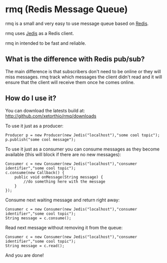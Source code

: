 # rmq (Redis Message Queue)

rmq is a small and very easy to use message queue based on [Redis](http://github.com/antirez/redis "Redis").

rmq uses [Jedis](http://github.com/xetorthio/jedis "Jedis") as a Redis client.

rmq in intended to be fast and reliable.

## What is the difference with Redis pub/sub?

The main difference is that subscribers don't need to be online or they will miss messages. rmq track which messages the client didn't read and it will ensure that the client will receive them once he comes online.

## How do I use it?

You can download the latests build at: 
    http://github.com/xetorthio/rmq/downloads

To use it just as a producer:

	Producer p = new Producer(new Jedis("localhost"),"some cool topic");
	p.publish("some cool message");

To use it just as a consumer you can consume messages as they become available (this will block if there are no new messages):

	Consumer c = new Consumer(new Jedis("localhost"),"consumer identifier","some cool topic");
	c.consume(new Callback() {
		public void onMessage(String message) {
			//do something here with the message
		}
	});

Consume next waiting message and return right away:

	Consumer c = new Consumer(new Jedis("localhost"),"consumer identifier","some cool topic");
	String message = c.consume();

Read next message without removing it from the queue:

	Consumer c = new Consumer(new Jedis("localhost"),"consumer identifier","some cool topic");
	String message = c.read();

And you are done!
